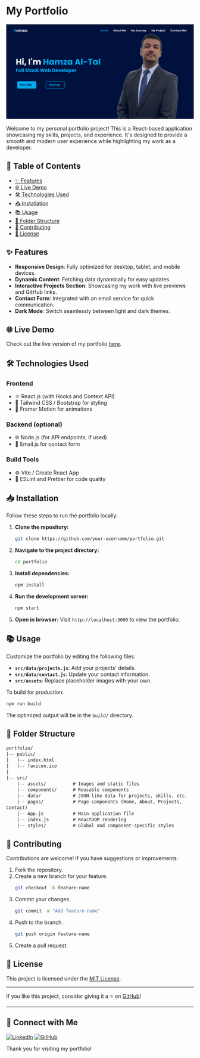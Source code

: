 # My Portfolio

![React Portfolio Banner](/src/images/b.png)

Welcome to my personal portfolio project! This is a React-based application showcasing my skills, projects, and experience. It's designed to provide a smooth and modern user experience while highlighting my work as a developer.

## 🚀 Table of Contents

- [✨ Features](#-features)
- [🌐 Live Demo](#-live-demo)
- [🛠 Technologies Used](#-technologies-used)
- [📥 Installation](#-installation)
- [📚 Usage](#-usage)
- [📂 Folder Structure](#-folder-structure)
- [🤝 Contributing](#-contributing)
- [📜 License](#-license)

## ✨ Features

- **Responsive Design**: Fully optimized for desktop, tablet, and mobile devices.
- **Dynamic Content**: Fetching data dynamically for easy updates.
- **Interactive Projects Section**: Showcasing my work with live previews and GitHub links.
- **Contact Form**: Integrated with an email service for quick communication.
- **Dark Mode**: Switch seamlessly between light and dark themes.

## 🌐 Live Demo

Check out the live version of my portfolio [here](https://your-portfolio-link.com).

## 🛠 Technologies Used

### **Frontend**
- ⚛️ React.js (with Hooks and Context API)
- 🎨 Tailwind CSS / Bootstrap for styling
- 🎥 Framer Motion for animations

### **Backend** (optional)
- 🌐 Node.js (for API endpoints, if used)
- 📧 Email.js for contact form

### **Build Tools**
- ⚙️ Vite / Create React App
- 🧹 ESLint and Prettier for code quality

## 📥 Installation

Follow these steps to run the portfolio locally:

1. **Clone the repository:**

   ```bash
   git clone https://github.com/your-username/portfolio.git
   ```

2. **Navigate to the project directory:**

   ```bash
   cd portfolio
   ```

3. **Install dependencies:**

   ```bash
   npm install
   ```

4. **Run the development server:**

   ```bash
   npm start
   ```

5. **Open in browser:**
   Visit `http://localhost:3000` to view the portfolio.

## 📚 Usage

Customize the portfolio by editing the following files:

- **`src/data/projects.js`**: Add your projects' details.
- **`src/data/contact.js`**: Update your contact information.
- **`src/assets`**: Replace placeholder images with your own.

To build for production:

```bash
npm run build
```

The optimized output will be in the `build/` directory.

## 📂 Folder Structure

```
portfolio/
|-- public/
|   |-- index.html
|   |-- favicon.ico
|
|-- src/
    |-- assets/          # Images and static files
    |-- components/      # Reusable components
    |-- data/            # JSON-like data for projects, skills, etc.
    |-- pages/           # Page components (Home, About, Projects, Contact)
    |-- App.js           # Main application file
    |-- index.js         # ReactDOM rendering
    |-- styles/          # Global and component-specific styles

```

## 🤝 Contributing

Contributions are welcome! If you have suggestions or improvements:

1. Fork the repository.
2. Create a new branch for your feature.
   ```bash
   git checkout -b feature-name
   ```
3. Commit your changes.
   ```bash
   git commit -m "Add feature-name"
   ```
4. Push to the branch.
   ```bash
   git push origin feature-name
   ```
5. Create a pull request.

## 📜 License

This project is licensed under the [MIT License](LICENSE).

---

If you like this project, consider giving it a ⭐ on [GitHub](https://github.com/your-username/portfolio)!

---

## 🌟 Connect with Me

[![LinkedIn](https://img.shields.io/badge/LinkedIn-%230077B5.svg?style=for-the-badge&logo=linkedin&logoColor=white)](https://linkedin.com/in/hamzatal)
[![GitHub](https://img.shields.io/badge/GitHub-%23181717.svg?style=for-the-badge&logo=github&logoColor=white)](https://github.com/hamzatal)

Thank you for visiting my portfolio!

